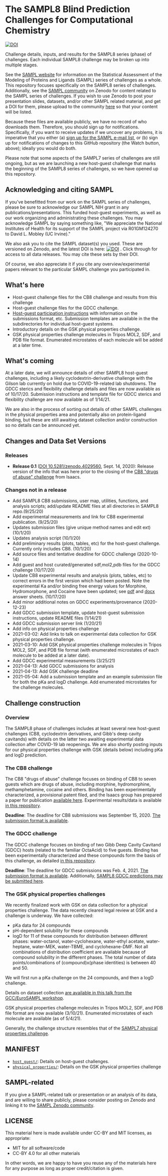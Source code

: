 # The SAMPL8 Blind Prediction Challenges for Computational Chemistry
[![DOI](https://zenodo.org/badge/271066350.svg)](https://zenodo.org/badge/latestdoi/271066350)



Challenge details, inputs, and results for the SAMPL8 series (phase) of challenges. Each individual SAMPL8 challenge may be broken up into multiple stages.

See the [SAMPL website](https://samplchallenges.github.io/) for information on the Statistical Assessment of the Modeling of Proteins and Ligands (SAMPL) series of challenges as a whole. This repository focuses specifically on the SAMPL8 series of challenges. Additionally, see the [SAMPL community](https://zenodo.org/communities/sampl/?page=1&size=20) on Zenodo for content related to the SAMPL series of challenges. If you wish to use Zenodo to post your presentation slides, datasets, and/or other SAMPL related material, and get a DOI for them, please upload to the community [here](https://zenodo.org/communities/sampl/?page=1&size=20) so that your content will be listed.

Because these files are available publicly, we have no record of who downloads them. Therefore, you should sign up for notifications. Specifically, if you want to receive updates if we uncover any problems, it is imperative that you either (a) [sign up for the SAMPL e-mail list](https://mailchi.mp/e36018629725/sampl8-sign-ups), or (b) sign up for notifications of changes to this GitHub repository (the Watch button, above); ideally you would do both.

Please note that some aspects of the SAMPL7 series of challenges are still ongoing, but as we are launching a new host-guest challenge that marks the beginning of the SAMPL8 series of challenges, so we have opened up this repository.

## Acknowledging and citing SAMPL

If you've benefitted from our work on the SAMPL series of challenges, please be sure to acknowledge our SAMPL NIH grant in any publications/presentations. This funded host-guest experiments, as well as our work organizing and administrating these challenges. You may acknowledge SAMPL by saying something like, "We appreciate the National Institutes of Health for its support of the SAMPL project via R01GM124270 to David L. Mobley (UC Irvine)."

We also ask you to cite the SAMPL dataset(s) you used. These are versioned on Zenodo, and the latest DOI is here: [![DOI](https://zenodo.org/badge/271066350.svg)](https://zenodo.org/badge/latestdoi/271066350) . Click through for access to all data releases. You may cite these sets by their DOI.

Of course, we also appreciate it if you cite any overview/experimental papers relevant to the particular SAMPL challenge you participated in.

## What's here
- Host-guest challenge files for the CB8 challenge and results from this challenge
- Host-guest challenge files for the GDCC challenge.
- [Host-guest participation instructions](https://github.com/samplchallenges/SAMPL8/blob/master//host_guest_instructions.md) with information on the submissions format, etc. Submission templates are available in the the subdirectories for individual host-guest systems.
- Introductory details on the GSK physical properties challenge.
- GSK physical properties challenge molecules in Tripos MOL2, SDF, and PDB file format. Enumerated microstates of each molecule will be added at a later time.

## What's coming

At a later date, we will announce details of other SAMPL8 host-guest challenges, including a likely cyclodextrin-derivative challenge with the Gilson lab currently on hold due to COVID-19-related lab shutdowns. The GDCC sterics and flexibility challenge details and files are now available as of 10/17/20. Submission instructions and template file for GDCC sterics and flexibility challenge are now available as of 1/14/21.

We are also in the process of sorting out details of other SAMPL challenges in the physical properties area and potentially also on protein-ligand binding, but these are still awaiting dataset collection and/or construction so no details can be announced yet.


## Changes and Data Set Versions

### Releases
- **Release 0.1** ([DOI 10.5281/zenodo.4029560](http://dx.doi.org/10.5281/zenodo.4029560), Sept. 14, 2020): Release version of the info that was here prior to the closing of the [CB8 "drugs of abuse" challenge](https://github.com/samplchallenges/SAMPL8/tree/master/host_guest/CB8) from Isaacs.

### Changes not in a release

- Add SAMPL8 CB8 submissions, user map, utilities, functions, and analysis scripts; add/update README files at all directories in SAMPL8 repo.(9/25/20)
- Add experimental measurements and link for CB8 experimental publication. (9/25/20)
- Updates submission files (give unique method names and edit ext) (10/1/20)
- Updates analysis script (10/1/20)
- Add preliminary results (plots, tables, etc) for the host-guest challenge. Currently only includes CB8. (10/1/20)
- Add source files and tentative deadline for GDCC challenge (2020-10-14)
- Add guest and host curated/generated sdf,mol2,pdb files for the GDCC challenge (10/17/20)
- Update CB8 experimental results and analysis (plots, tables, etc) to correct errors in the first version which had been posted. Note the experimental Ka and/or binding free energy values for Morphine, Hydromorphone, and Cocaine have been updated; see [pdf](https://github.com/samplchallenges/SAMPL8/blob/master/host_guest/Analysis/ExperimentalMeasurements/CB8-DOA-SAMPL-Answer-Sheet-20201014.pdf) and [docx](https://github.com/samplchallenges/SAMPL8/blob/master/host_guest/Analysis/ExperimentalMeasurements/CB8-DOA-SAMPL-Answer-Sheet-20201014.docx) answer sheets. (10/17/20)
- Add minor additional notes on GDCC experiments/provenance (2020-12-23)
- Add GDCC submission template, update host-guest submission instructions, update README files (1/14/21)
- Add GDCC submission server link (1/20/21)
- Add info on physical properties challenge
- 2021-03-02: Add links to talk on experimental data collection for GSK physical properties challenge.
- 2021-03-10: Add GSK physical properties challenge molecules in Tripos MOL2, SDF, and PDB file format (with enumerated microstates of each molecule to be added at a later date).
- Add GDCC experimental measurements (3/25/21)
- 2021-04-13: Add GDCC submissions for analysis
- 2021-04-13: Add GSK challenge deadline
- 2021-05-04: Add a submission template and an example submission file for both the pKa and logD challenge. Add enumerated microstates for the challenge molecules.

## Challenge construction

### Overview

The SAMPL8 phase of challenges includes at least several new host-guest challenges (CB8, cyclodextrin derivatives, and Gibb's deep cavity cavitands) with details on the latter two awaiting experimental data collection after COVID-19 lab reopenings. We are also shortly posting inputs for our physical properties challenge with GSK (details below) including pKa and logD prediction.


### The CB8 challenge

The CB8 "drugs of abuse" challenge focuses on binding of CB8 to seven guests which are drugs of abuse, including morphine, hydromorphine, methamphetamine, cocaine and others. Binding has been experimentally characterized, a provisional patent filed, and the Isaacs group has prepared a paper for publication [available here](https://chemrxiv.org/articles/preprint/In_Vitro_and_In_Vivo_Sequestration_of_Phencyclidine_by_Me4Cucurbit_8_uril/12994004). Experimental results/data is available [in this repository](https://github.com/samplchallenges/SAMPL8/blob/master/host_guest/Analysis/ExperimentalMeasurements/).

**Deadline**: The deadline for CB8 submissions was September 15, 2020. [The submission format is available](https://github.com/samplchallenges/SAMPL8/blob/master/host_guest/CB8/CB8_submissions.txt).

### The GDCC challenge

The GDCC challenge focuses on binding of two Gibb Deep Cavity Cavitand (GDCC) hosts (related to the familiar OctaAcid) to five guests. Binding has been experimentally characterized and these compounds form the basis of this challenge, as detailed [in this repository](host_guest/GDCC/README.md).

**Deadline**: The deadline for GDCC submissions was Feb. 4, 2021. [The submission format is available](https://github.com/samplchallenges/SAMPL8/blob/master/host_guest/GDCC/GDCC_submissions.txt). Additionally, [SAMPL8 GDCC predictions may be submitted here](http://sampl-submit.us-west-1.elasticbeanstalk.com/submit/SAMPL8-GDCC).

### The GSK physical properties challenges

We recently finalized work with GSK on data collection for a physical properties challenge. The data recently cleared legal review at GSK and a challenge is underway. We have collected:

- pKa data for 24 compounds
- pH-dependent solubility for these compounds
- logD for 11 of these compounds for distribution between different phases: water-octanol, water-cyclohexane, water-ethyl acetate, water-heptane, water-MEK, water-TBME, and cyclohexane-DMF. Not all combinations of distribution coefficient are available because of compound solubility in the different phases. The total number of data points/combinations of (compound)x(phase identities) is between 40 and 50.

We will first run a pKa challenge on the 24 compounds, and then a logD challenge.

Details on dataset collection [are available in this talk from the GCC/EuroSAMPL workshop](https://dx.doi.org/10.5281/zenodo.4245127).

GSK physical properties challenge molecules in Tripos MOL2, SDF, and PDB file format are now available (3/10/21). Enumerated microstates of each molecule are available (as of 5/4/21).

Generally, the challenge structure resembles that of the [SAMPL7 physical properties challenge](https://doi.org/10.26434/chemrxiv.14461962.v1).


## MANIFEST
- [`host_guest/`](host_guest/): Details on host-guest challenges.
- [`physical_properties/`](physical_properties/): Details on the GSK physical properties challenge

## SAMPL-related
If you give a SAMPL-related talk or presentation or an analysis of its data, and are willing to share publicly, please consider posting on Zenodo and linking it to the [SAMPL Zenodo community](https://zenodo.org/communities/sampl?page=1&size=20).

## LICENSE

This material here is made available under CC-BY and MIT licenses, as appropriate:

- MIT for all software/code
- CC-BY 4.0 for all other materials

In other words, we are happy to have you reuse any of the materials here for any purpose as long as proper credit/citation is given.

